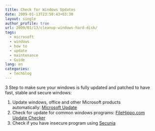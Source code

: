 ```yaml
---
title: Check for Windows Updates
date: 2009-01-13T23:50:43+03:30
layout: single
author_profile: true
url: 2009/01/13/cleanup-windows-hard-disk/
tags:
  - microsoft
  - windows
  - how to
  - update
  - maintenance
  - Guide
lang: en
categories: 
  - techblog
---
```

3 Step to make sure your windows is fully updated and patched to have fast, stable and secure windows:

1. Update windows, office and other Microsoft products automatically: [Microsoft Update](http://update.microsoft.com/microsoftupdate)
2. Check for update for common windows programs: [FileHippo.com Update Checker](/knowledge-base/programs/filehippo-update-checker)
3. Check if you have insecure program using [Secunia](http://secunia.com/vulnerability_scanning/online/)
